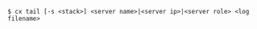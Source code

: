 <!-- usedin: [ _includes/_inlines/Toolbelt/common/tail] - layout:code post: tail_usage -->

```
$ cx tail [-s <stack>] <server name>|<server ip>|<server role> <log filename>
```
